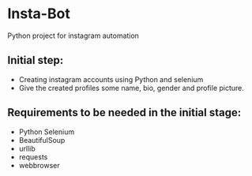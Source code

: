 # Insta-Bot
Python project for instagram automation

## Initial step:
- Creating instagram accounts using Python and selenium
- Give the created profiles some name, bio, gender and profile picture.

## Requirements to be needed in the initial stage:
- Python Selenium
- BeautifulSoup
- urllib
- requests
- webbrowser
